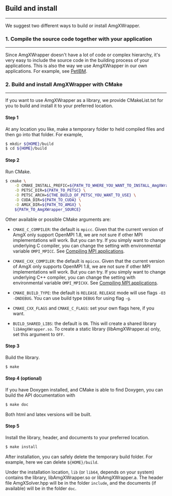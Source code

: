 ## Build and install
--------------------------

We suggest two different ways to build or install AmgXWrapper.

### 1. Compile the source code together with your application
-------------------------------------------------------------

Since AmgXWrapper doesn't have a lot of code or complex hierarchy, it's very 
easy to include the source code in the building process of your applications.
This is also the way we use AmgXWrapper in our own applications. For example,
see [PetIBM](https://github.com/barbagroup/PetIBM).

### 2. Build and install AmgXWrapper with CMake
------------------------------------------------

If you want to use AmgXWrapper as a library, we provide CMakeList.txt for you to
build and install it to your preferred location.

#### Step 1

At any location you like, make a temporary folder to held compiled files and 
then go into that folder. For example,

```bash
$ mkdir ${HOME}/build
$ cd ${HOME}/build
```

#### Step 2

Run CMake.

```bash
$ cmake \
    -D CMAKE_INSTALL_PREFIC=${PATH_TO_WHERE_YOU_WANT_TO_INSTALL_AmgXWrapper} \
    -D PETSC_DIR=${PATH_TO_PETSC} \
    -D PETSC_ARCH=${THE_BUILD_OF_PETSC_YOU_WANT_TO_USE} \
    -D CUDA_DIR=${PATH_TO_CUDA} \
    -D AMGX_DIR=${PATH_TO_AMGX} \
    ${PATH_TO_AmgXWrapper_SOURCE}
```

Other available or possible CMake arguments are:

* `CMAKE_C_COMPILER`: the default is `mpicc`. Given that the current version of 
  AmgX only support OpenMPI 1.8, we are not sure if other MPI implementations
  will work. But you can try. If you simply want to change underlying C compiler,
  you can change the setting with environmental variable `OMPI_MPICC`. See 
  [Compiling MPI applications](https://www.open-mpi.org/faq/?category=mpi-apps).

* `CMAKE_CXX_COMPILER`: the default is `mpicxx`. Given that the current version
  of AmgX only supports OpenMPI 1.8, we are not sure if other MPI implementations
  will work. But you can try. If you simply want to change underlying C++ compiler,
  you can change the setting with environmental variable `OMPI_MPICXX`. See 
  [Compiling MPI applications](https://www.open-mpi.org/faq/?category=mpi-apps).

* `CMAKE_BUILD_TYPE`: the default is `RELEASE`. `RELEASE` mode will use flags
  `-O3 -DNDEBUG`. You can use build type `DEBUG` for using flag `-g`.

* `CMAKE_CXX_FLAGS` and `CMAKE_C_FLAGS`: set your own flags here, if you want.

* `BUILD_SHARED_LIBS`: the default is `ON`. This will create a shared library 
  `libAmgXWrapper.so`. To create a static library (libAmgXWrapper.a) only, set
  this argument to `OFF`.

#### Step 3

Build the library.

```bash
$ make
```

#### Step 4 (optional)

If you have Doxygen installed, and CMake is able to find Doxygen, you can build
the API documentation with

```bash
$ make doc
```

Both html and latex versions will be built.

#### Step 5

Install the library, header, and documents to your preferred location.

```bash
$ make install
```

After installation, you can safely delete the temporary build folder. For example,
here we can delete `${HOME}/build`.

Under the installation location, `lib` (or `lib64`, depends on your system)
contains the library, libAmgXWrapper.so or libAmgXWrapper.a. The header file 
AmgXSolver.hpp will be in the folder `include`, and the documents (if available)
will be in the folder `doc`.
